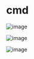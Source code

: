 # cmd
![image](https://user-images.githubusercontent.com/89338401/153741449-fbe5613f-b706-4f3c-b32e-891cd70602a9.png)

![image](https://user-images.githubusercontent.com/89338401/153741630-fb73524a-5d4e-4a15-81c6-36b076cc410e.png)

![image](https://user-images.githubusercontent.com/89338401/153741729-81f04e4a-62d1-4039-8c9e-7693ea45d0da.png)




